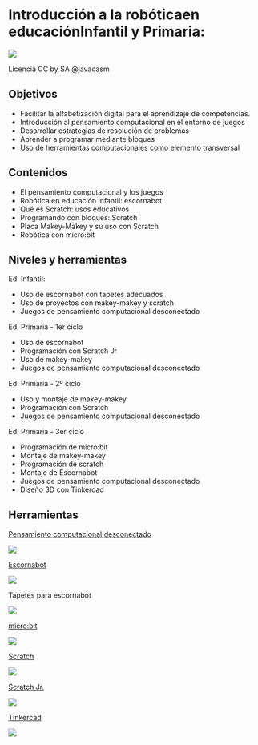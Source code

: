 #  Introducción a la robóticaen educaciónInfantil y Primaria:


![](./images/Licencia_CC_peque.png)

Licencia CC by SA @javacasm

## Objetivos
- Facilitar la alfabetización digital para el aprendizaje de competencias.
- Introducción al pensamiento computacional en el entorno de juegos
- Desarrollar estrategias de resolución de problemas
- Aprender a programar mediante bloques
- Uso de herramientas computacionales como elemento transversal

## Contenidos
* El pensamiento computacional y los juegos
* Robótica en educación infantil: escornabot
* Qué es Scratch: usos educativos
* Programando con bloques: Scratch
* Placa Makey-Makey y su uso con Scratch
* Robótica con micro:bit

## Niveles y herramientas

Ed. Infantil: 
* Uso de escornabot con tapetes adecuados
* Uso de proyectos con makey-makey y scratch
* Juegos de pensamiento computacional desconectado

Ed. Primaria - 1er ciclo
* Uso de escornabot
* Programación con Scratch Jr
* Uso de makey-makey
* Juegos de pensamiento computacional desconectado


Ed. Primaria - 2º ciclo
* Uso y montaje de makey-makey 
* Programación con Scratch
* Juegos de pensamiento computacional desconectado


Ed. Primaria - 3er ciclo
* Programación de micro:bit
* Montaje de makey-makey
* Programación de scratch 
* Montaje de Escornabot
* Juegos de pensamiento computacional desconectado
* Diseño 3D con Tinkercad


## Herramientas

[Pensamiento computacional desconectado](https://csunplugged.org/es/)

![](./images/codyRobycompleto-1-400x273.png)

[Escornabot](https://escornabot.com/es/index)

![](./images/escornabot.png)

Tapetes para escornabot

![](./images/alfabeto.png)

[micro:bit](http://microbit.org/)

![](./images/Incio_bloques.png)

[Scratch](https://scratch.mit.edu/)

![](./images/RecorridoAndaluciaMapa.png)

[Scratch Jr.](https://www.scratchjr.org/)

![](./images/ScratchJr.png)

[Tinkercad](https://tinkercad.com)

![](./images/tinkercad.png)